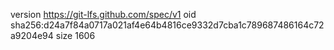 version https://git-lfs.github.com/spec/v1
oid sha256:d24a7f84a0717a021af4e64b4816ce9332d7cba1c789687486164c72a9204e94
size 1606
